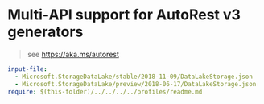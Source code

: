# Multi-API support for AutoRest v3 generators

> see https://aka.ms/autorest

``` yaml $(enable-multi-api)
input-file:
  - Microsoft.StorageDataLake/stable/2018-11-09/DataLakeStorage.json
  - Microsoft.StorageDataLake/preview/2018-06-17/DataLakeStorage.json
require: $(this-folder)/../../../../profiles/readme.md
```
